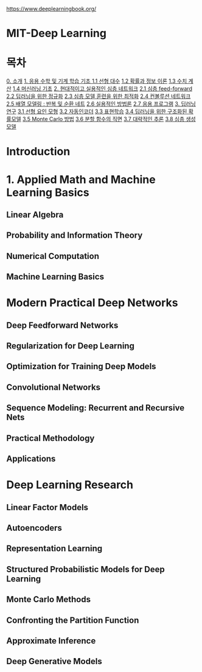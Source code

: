 https://www.deeplearningbook.org/
# MIT-Deep Learning

# 목차

[0. 소개](#Introduction)
[1. 응용 수학 및 기계 학습 기초 ](#1.Applied-Math-and-Machine-Learning-Basics)
[1.1 선형 대수]()
[1.2 확률과 정보 이론]()
[1.3 수치 계산]()
[1.4 머신러닝 기초]()
[2. 현대적이고 실용적인 심층 네트워크]()
[2.1 심층 feed-forward]()
[2.2 딥러닝을 위한 정규화]()
[2.3 심층 모델 훈련을 위한 최적화]()
[2.4 컨볼루션 네트워크]()
[2.5 배열 모델링 : 반복 및 순환 네트]()
[2.6 실용적인 방법론]()
[2.7 응용 프로그램]()
[3. 딥러닝 연구]()
[3.1 선형 요인 모형]()
[3.2 자동인코더]()
[3.3 표현학습]()
[3.4 딥러닝을 위한 구조화된 확률모델]()
[3.5 Monte Carlo 방법]()
[3.6 분할 함수의 직면]()
[3.7 대략적인 추론]()
[3.8 심층 생성 모델]()

# Introduction

# 1. Applied Math and Machine Learning Basics
## Linear Algebra
## Probability and Information Theory
## Numerical Computation
## Machine Learning Basics

# Modern Practical Deep Networks
## Deep Feedforward Networks
## Regularization for Deep Learning
## Optimization for Training Deep Models
## Convolutional Networks
## Sequence Modeling: Recurrent and Recursive Nets
## Practical Methodology
## Applications

# Deep Learning Research
## Linear Factor Models
## Autoencoders
## Representation Learning
## Structured Probabilistic Models for Deep Learning
## Monte Carlo Methods
## Confronting the Partition Function
## Approximate Inference
## Deep Generative Models




